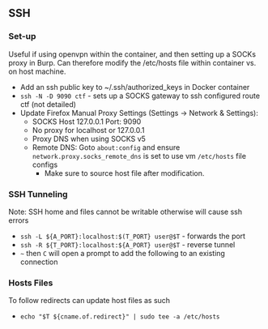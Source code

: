 ## SSH

### Set-up
Useful if using openvpn within the container, and then setting up a SOCKs proxy in Burp.
Can therefore modify the /etc/hosts file within container vs. on host machine.
* Add an ssh public key to ~/.ssh/authorized_keys in Docker container
* `ssh -N -D 9090 ctf` - sets up a SOCKS gateway to ssh configured route ctf (not detailed)
* Update Firefox Manual Proxy Settings (Settings -> Network & Settings):
    * SOCKS Host 127.0.0.1 Port: 9090
    * No proxy for localhost or 127.0.0.1
    * Proxy DNS when using SOCKS v5
    * Remote DNS: Goto `about:config` and ensure `network.proxy.socks_remote_dns` is set to use vm `/etc/hosts` file configs
        * Make sure to source host file after modification.

### SSH Tunneling
Note: SSH home and files cannot be writable otherwise will cause ssh errors
* `ssh -L ${A_PORT}:localhost:$(T_PORT} user@$T` - forwards the port
* `ssh -R ${T_PORT}:localhost:${A_PORT} user@$T` - reverse tunnel
* `~` then `C` will open a prompt to add the following to an existing connection

### Hosts Files
To follow redirects can update host files as such
* `echo "$T ${cname.of.redirect}" | sudo tee -a /etc/hosts`
